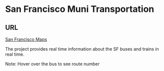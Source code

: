 # San Francisco Muni Transportation

## URL

[San Francisco Maps](http://ngbot.io/sf-map/)

The project provides real time information about the SF buses and trains in real time.

Note: Hover over the bus to see route number